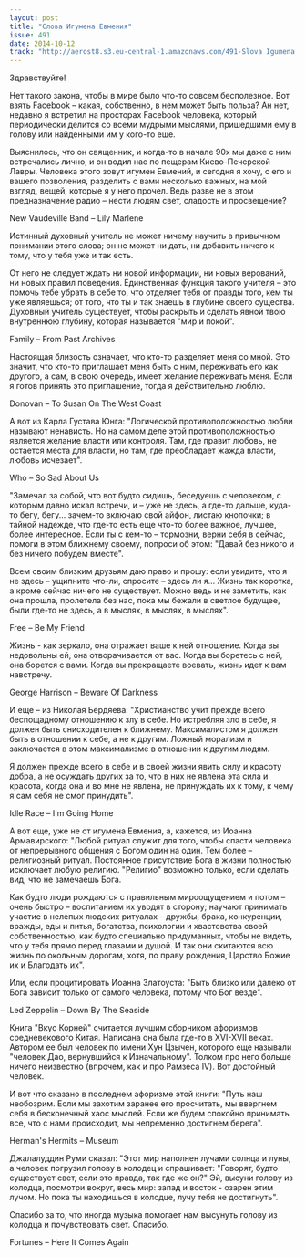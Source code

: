 ```yaml
---
layout: post
title: "Слова Игумена Евмения"
issue: 491
date: 2014-10-12
track: "http://aerost8.s3.eu-central-1.amazonaws.com/491-Slova Igumena Evmenija.mp3"
---
```


Здравствуйте!

Нет такого закона, чтобы в мире было что-то совсем бесполезное. Вот взять Facebook – какая, собственно, в нем может быть польза? Ан нет, недавно я встретил на просторах Facebook человека, который периодически делится со всеми мудрыми мыслями, пришедшими ему в голову или найденными им у кого-то еще.

Выяснилось, что он священник, и когда-то в начале 90х мы даже с ним встречались лично, и он водил нас по пещерам Киево-Печерской Лавры. Человека этого зовут игумен Евмений, и сегодня я хочу, с его и вашего позволения, разделить с вами несколько важных, на мой взгляд, вещей, которые я у него прочел. Ведь разве не в этом предназначение радио – нести людям свет, сладость и просвещение?

New Vaudeville Band – Lily Marlene

Истинный духовный учитель не может ничему научить в привычном понимании этого слова; он не может ни дать, ни добавить ничего к тому, что у тебя уже и так есть.

От него не следует ждать ни новой информации, ни новых верований, ни новых правил поведения. Единственная функция такого учителя – это помочь тебе убрать в себе то, что отделяет тебя от правды того, кем ты уже являешься; от того, что ты и так знаешь в глубине своего существа. Духовный учитель существует, чтобы раскрыть и сделать явной твою внутреннюю глубину, которая называется "мир и покой".

Family – From Past Archives

Настоящая близость означает, что кто-то разделяет меня со мной. Это значит, что кто-то приглашает меня быть с ним, переживать его как другого, а сам, в свою очередь, имеет желание переживать меня. Если я готов принять это приглашение, тогда я действительно люблю.

Donovan – To Susan On The West Coast

А вот из Карла Густава Юнга: "Логической противоположностью любви называют ненависть. Но на самом деле этой противоположностью является желание власти или контроля. Там, где правит любовь, не остается места для власти, но там, где преобладает жажда власти, любовь исчезает".

Who – So Sad About Us

"Замечал за собой, что вот будто сидишь, беседуешь с человеком, с которым давно искал встречи, и – уже не здесь, а где-то дальше, куда-то бегу, бегу... зачем-то включаю свой айфон, листаю кнопочки; в тайной надежде, что где-то есть еще что-то более важное, лучшее, более интересное. Если ты с кем-то – тормозни, верни себя в сейчас, помоги в этом ближнему своему, попроси об этом: "Давай без никого и без ничего побудем вместе".

Всем своим близким друзьям даю право и прошу: если увидите, что я не здесь – ущипните что-ли, спросите – здесь ли я... Жизнь так коротка, а кроме сейчас ничего не существует. Можно ведь и не заметить, как она прошла, пролетела без нас, пока мы бежали в светлое будущее, были где-то не здесь, а в мыслях, в мыслях, в мыслях".

Free – Be My Friend

Жизнь - как зеркало, она отражает ваше к ней отношение. Когда вы недовольны ей, она отворачивается от вас. Когда вы боретесь с ней, она борется с вами. Когда вы прекращаете воевать, жизнь идет к вам навстречу.

George Harrison – Beware Of Darkness

И еще – из Николая Бердяева: "Христианство учит прежде всего беспощадному отношению к злу в себе. Но истребляя зло в себе, я должен быть снисходителен к ближнему. Максималистом я должен быть в отношении к себе, а не к другим. Ложный морализм и заключается в этом максимализме в отношении к другим людям.

Я должен прежде всего в себе и в своей жизни явить силу и красоту добра, а не осуждать других за то, что в них не явлена эта сила и красота, когда она и во мне не явлена, не принуждать их к тому, к чему я сам себя не cмог принудить".

Idle Race – I'm Going Home

А вот еще, уже не от игумена Евмения, а, кажется, из Иоанна Армавирского: "Любой ритуал служит для того, чтобы спасти человека от непрерывного общения с Богом один на один. Тем более – религиозный ритуал. Постоянное присутствие Бога в жизни полностью исключает любую религию. "Религио" возможно только, если сделать вид, что не замечаешь Бога.

Как будто люди рождаются с правильным мироощущением и потом – очень быстро – воспитанием их уводят в сторону; научают принимать участие в нелепых людских ритуалах – дружбы, брака, конкуренции, вражды, еды и питья, богатства, психологии и хвастовства своей собственностью, как будто специально придуманных, чтобы не видеть, что у тебя прямо перед глазами и душой. И так они скитаются всю жизнь по окольным дорогам, хотя, по праву рождения, Царство Божие их и Благодать их".

Или, если процитировать Иоанна Златоуста: "Быть близко или далеко от Бога зависит только от самого человека, потому что Бог везде".

Led Zeppelin – Down By The Seaside

Книга "Вкус Корней" считается лучшим сборником афоризмов средневекового Китая. Написана она была где-то в XVI-XVII веках. Автором ее был человек по имени Хун Цзычен, которого еще называли "человек Дао, вернувшийся к Изначальному". Толком про него больше ничего неизвестно (впрочем, как и про Рамзеса IV). Вот достойный человек.

И вот что сказано в последнем афоризме этой книги: "Путь наш необозрим. Если мы захотим заранее его просчитать, мы ввергнем себя в бесконечный хаос мыслей. Если же будем спокойно принимать все, что с нами происходит, мы непременно достигнем берега".

Herman's Hermits – Museum

Джалалуддин Руми сказал: "Этот мир наполнен лучами солнца и луны, а человек погрузил голову в колодец и спрашивает: "Говорят, будто существует свет, если это правда, так где же он?" Эй, высуни голову из колодца, посмотри вокруг, весь мир: запад и восток - озарен этим лучом. Но пока ты находишься в колодце, лучу тебя не достигнуть".

Спасибо за то, что иногда музыка помогает нам высунуть голову из колодца и почувствовать свет. Спасибо.

Fortunes – Here It Comes Again
